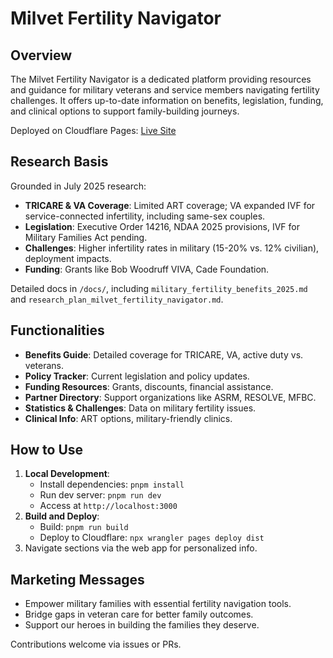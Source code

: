 # Milvet Fertility Navigator

## Overview
The Milvet Fertility Navigator is a dedicated platform providing resources and guidance for military veterans and service members navigating fertility challenges. It offers up-to-date information on benefits, legislation, funding, and clinical options to support family-building journeys.

Deployed on Cloudflare Pages: [Live Site](https://1a24f948.milvet-fertility.pages.dev)

## Research Basis
Grounded in July 2025 research:

- **TRICARE & VA Coverage**: Limited ART coverage; VA expanded IVF for service-connected infertility, including same-sex couples.
- **Legislation**: Executive Order 14216, NDAA 2025 provisions, IVF for Military Families Act pending.
- **Challenges**: Higher infertility rates in military (15-20% vs. 12% civilian), deployment impacts.
- **Funding**: Grants like Bob Woodruff VIVA, Cade Foundation.

Detailed docs in `/docs/`, including `military_fertility_benefits_2025.md` and `research_plan_milvet_fertility_navigator.md`.

## Functionalities
- **Benefits Guide**: Detailed coverage for TRICARE, VA, active duty vs. veterans.
- **Policy Tracker**: Current legislation and policy updates.
- **Funding Resources**: Grants, discounts, financial assistance.
- **Partner Directory**: Support organizations like ASRM, RESOLVE, MFBC.
- **Statistics & Challenges**: Data on military fertility issues.
- **Clinical Info**: ART options, military-friendly clinics.

## How to Use
1. **Local Development**:
   - Install dependencies: `pnpm install`
   - Run dev server: `pnpm run dev`
   - Access at `http://localhost:3000`
2. **Build and Deploy**:
   - Build: `pnpm run build`
   - Deploy to Cloudflare: `npx wrangler pages deploy dist`
3. Navigate sections via the web app for personalized info.

## Marketing Messages
- Empower military families with essential fertility navigation tools.
- Bridge gaps in veteran care for better family outcomes.
- Support our heroes in building the families they deserve.

Contributions welcome via issues or PRs.
